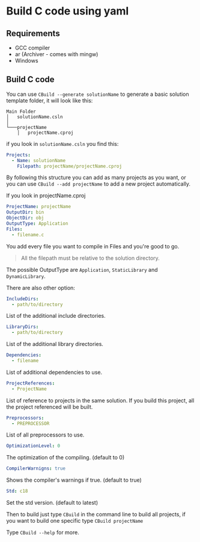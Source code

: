 # Build C code using yaml

Requirements
------------

- GCC compiler
- ar (Archiver - comes with mingw)
- Windows

Build C code
------------ 

You can use `CBuild --generate solutionName` to generate a basic solution template folder, it will look like this:

```
Main Folder
│   solutionName.csln    
│
└───projectName
    │   projectName.cproj

```

if you look in `solutionName.csln` you find this:

```yaml
Projects: 
  - Name: solutionName
    Filepath: projectName/projectName.cproj
```

By following this structure you can add as many projects as you want, or you can use `CBuild --add projectName` to add a new project automatically.

If you look in projectName.cproj

```yaml
ProjectName: projectName
OutputDir: bin
ObjectDir: obj
OutputType: Application
Files:
  - filename.c
```

You add every file you want to compile in Files and you're good to go.

> All the filepath must be relative to the solution directory.

The possible OutputType are `Application`, `StaticLibrary` and `DynamicLibrary`.

There are also other option: 

```yaml
IncludeDirs:
  - path/to/directory
```
 List of the additional include directories.

```yaml
LibraryDirs:
  - path/to/directory
```
 List of the additional library directories.

```yaml
Dependencies:
  - filename
```
List of additional dependencies to use.

```yaml
ProjectReferences:
  - ProjectName
```
List of reference to projects in the same solution. If you build this project, all the project referenced will be built.

```yaml
Preprocessors:
  - PREPROCESSOR
```
List of all preprocessors to use.

```yaml
OptimizationLevel: 0
```
The optimization of the compiling. (default to 0)

```yaml
CompilerWarnigns: true
```
Shows the compiler's warnings if true. (default to true)

```yaml
Std: c18
```
Set the std version. (default to latest)

Then to build just type `CBuild` in the command line to build all projects, if you want to build one specific type `CBuild projectName`

Type `CBuild --help` for more.